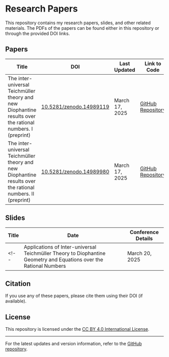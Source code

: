 # Research Papers

This repository contains my research papers, slides, and other related materials. The PDFs of the papers can be found either in this repository or through the provided DOI links.

## Papers

| Title | DOI | Last Updated | Link to Code |
|-------------|-----|--------------|--------------|
| The inter-universal Teichmüller theory and new Diophantine results over the rational numbers. I (preprint) | [10.5281/zenodo.14989119](https://doi.org/10.5281/zenodo.14989119) | March 17, 2025 | [GitHub Repository](https://github.com/zhongpengzhou/IUT-Q-I-code) |
| The inter-universal Teichmüller theory and new Diophantine results over the rational numbers. II (preprint) | [10.5281/zenodo.14989980](https://doi.org/10.5281/zenodo.14989980) | March 17, 2025 | [GitHub Repository](https://github.com/zhongpengzhou/IUT-Q-II-code) |

## Slides

| Title | Date | Conference Details |
|-------|------|--------------------|
<!-- | Applications of Inter-universal Teichmüller Theory to Diophantine Geometry and Equations over the Rational Numbers | March 20, 2025 | Workshop - Inter-universal Teichmüller Theory Summit 2025, Kyoto, Japan | -->

## Citation

If you use any of these papers, please cite them using their DOI (if available).

## License

This repository is licensed under the [CC BY 4.0 International License](https://creativecommons.org/licenses/by/4.0/).

---

For the latest updates and version information, refer to the [GitHub repository](https://github.com/zhongpengzhou/Research-Papers).
